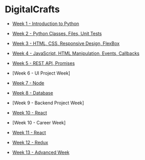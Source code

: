 # DigitalCrafts 

- [Week 1 - Introduction to Python](/week1/index.md)

- [Week 2 - Python Classes, Files, Unit Tests](week2/index.md)

- [Week 3 - HTML, CSS, Responsive Design, FlexBox](week3/index.md)

- [Week 4 - JavaScript, HTML Manipulation, Events, Callbacks](week4/index.md)

- [Week 5 - REST API, Promises](week5/index.md) 
- [Week 6 - UI Project Week]
- [Week 7 - Node](week7/index.md)

- [Week 8 - Database](week8/index.md)

- [Week 9 - Backend Project Week]
- [Week 10 - React](week11/index.md)
- [Week 10 - Career Week]
- [Week 11 - React](week11/index.md)
- [Week 12 - Redux](week12/index.md)
- [Week 13 - Advanced Week](week13/index.md)

